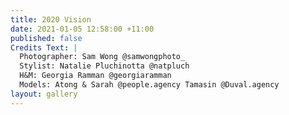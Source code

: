 ```yaml
---
title: 2020 Vision
date: 2021-01-05 12:58:00 +11:00
published: false
Credits Text: |
  Photographer: Sam Wong @samwongphoto_
  Stylist: Natalie Pluchinotta @natpluch
  H&M: Georgia Ramman @georgiaramman
  Models: Atong & Sarah @people.agency Tamasin @Duval.agency
layout: gallery
---
```


